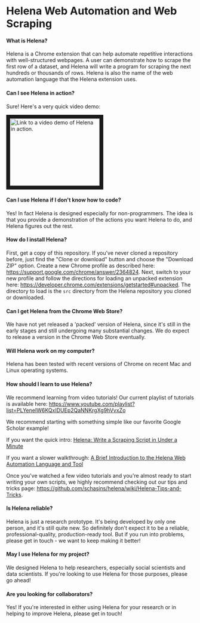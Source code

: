 # Helena Web Automation and Web Scraping

#### What is Helena?
Helena is a Chrome extension that can help automate repetitive interactions with well-structured webpages.  A user can demonstrate how to scrape the first row of a dataset, and Helena will write a program for scraping the next hundreds or thousands of rows.  Helena is also the name of the web automation language that the Helena extension uses.

#### Can I see Helena in action?
Sure!  Here's a very quick video demo:

<a href="http://www.youtube.com/watch?feature=player_embedded&v=KfoLc4DzXT8" target="_blank">
<img src="http://img.youtube.com/vi/KfoLc4DzXT8/0.jpg" alt="Link to a video demo of Helena in action." width="240" height="180" border="10" />
</a>

#### Can I use Helena if I don't know how to code?
Yes!  In fact Helena is designed especially for non-programmers.  The idea is that you provide a demonstration of the actions you want Helena to do, and Helena figures out the rest.

#### How do I install Helena?
First, get a copy of this repository.  If you've never cloned a repository before, just find the "Clone or download" button and choose the "Download ZIP" option.  Create a new Chrome profile as described here: https://support.google.com/chrome/answer/2364824.  Next, switch to your new profile and follow the directions for loading an unpacked extension here: https://developer.chrome.com/extensions/getstarted#unpacked.  The directory to load is the `src` directory from the Helena repository you cloned or downloaded.

#### Can I get Helena from the Chrome Web Store?
We have not yet released a 'packed' version of Helena, since it's still in the early stages and still undergoing many substantial changes.  We do expect to release a version in the Chrome Web Store eventually.

#### Will Helena work on my computer?
Helena has been tested with recent versions of Chrome on recent Mac and Linux operating systems.

#### How should I learn to use Helena?
We recommend learning from video tutorials!  Our current playlist of tutorials is available here: https://www.youtube.com/playlist?list=PLYeneIW6KQxIDUEp2QaNNKrgXg9hVvxZo

We recommend starting with something simple like our favorite Google Scholar example!

If you want the quick intro: [Helena: Write a Scraping Script in Under a Minute](https://www.youtube.com/watch?v=KfoLc4DzXT8&index=2&list=PLYeneIW6KQxIDUEp2QaNNKrgXg9hVvxZo)

If you want a slower walkthrough: [A Brief Introduction to the Helena Web Automation Language and Tool](https://www.youtube.com/watch?v=abVdsi89_j8&index=1&list=PLYeneIW6KQxIDUEp2QaNNKrgXg9hVvxZo)

Once you've watched a few video tutorials and you're almost ready to start writing your own scripts, we highly recommend checking out our tips and tricks page: https://github.com/schasins/helena/wiki/Helena-Tips-and-Tricks.

#### Is Helena reliable?
Helena is just a research prototype.  It's being developed by only one person, and it's still quite new.  So definitely don't expect it to be a reliable, professional-quality, production-ready tool.  But if you run into problems, please get in touch - we want to keep making it better!

#### May I use Helena for my project?
We designed Helena to help researchers, especially social scientists and data scientists.  If you're looking to use Helena for those purposes, please go ahead!

#### Are you looking for collaborators?
Yes!  If you're interested in either using Helena for your research or in helping to improve Helena, please get in touch!
